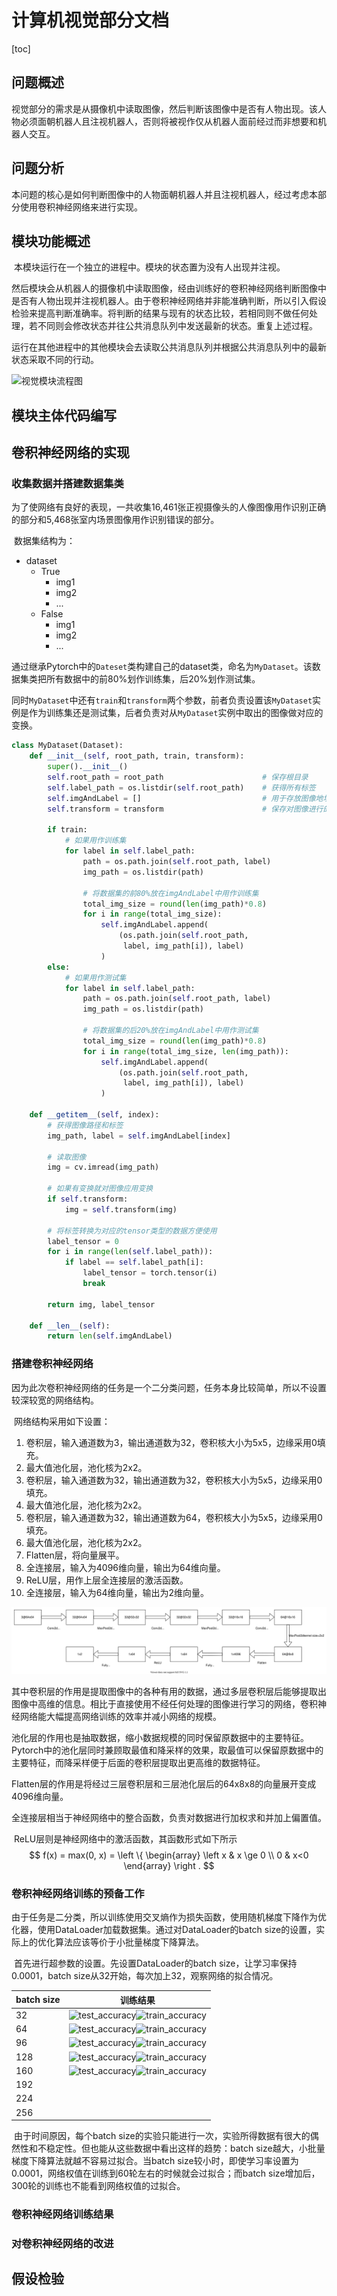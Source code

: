 # 计算机视觉部分文档

[toc]

## 问题概述

​	视觉部分的需求是从摄像机中读取图像，然后判断该图像中是否有人物出现。该人物必须面朝机器人且注视机器人，否则将被视作仅从机器人面前经过而非想要和机器人交互。

## 问题分析

​	本问题的核心是如何判断图像中的人物面朝机器人并且注视机器人，经过考虑本部分使用卷积神经网络来进行实现。

## 模块功能概述

​	本模块运行在一个独立的进程中。模块的状态置为没有人出现并注视。

​	然后模块会从机器人的摄像机中读取图像，经由训练好的卷积神经网络判断图像中是否有人物出现并注视机器人。由于卷积神经网络并非能准确判断，所以引入假设检验来提高判断准确率。将判断的结果与现有的状态比较，若相同则不做任何处理，若不同则会修改状态并往公共消息队列中发送最新的状态。重复上述过程。

​	运行在其他进程中的其他模块会去读取公共消息队列并根据公共消息队列中的最新状态采取不同的行动。

![视觉模块流程图](C:\STUDY\大三上\人工智能基础\大作业\视觉模块流程图.svg)

## 模块主体代码编写



## 卷积神经网络的实现

### 收集数据并搭建数据集类

​	为了使网络有良好的表现，一共收集16,461张正视摄像头的人像图像用作识别正确的部分和5,468张室内场景图像用作识别错误的部分。

​	数据集结构为：

+ dataset
  + True
    + img1
    + img2
    + ...
  + False
    + img1
    + img2
    + ...

​	通过继承Pytorch中的`Dateset`类构建自己的dataset类，命名为`MyDataset`。该数据集类把所有数据中的前80%划作训练集，后20%划作测试集。

​	同时`MyDataset`中还有`train`和`transform`两个参数，前者负责设置该`MyDataset`实例是作为训练集还是测试集，后者负责对从`MyDataset`实例中取出的图像做对应的变换。

```python
class MyDataset(Dataset):
    def __init__(self, root_path, train, transform):
        super().__init__()
        self.root_path = root_path                      # 保存根目录
        self.label_path = os.listdir(self.root_path)    # 获得所有标签
        self.imgAndLabel = []                           # 用于存放图像地址和对应标签
        self.transform = transform                      # 保存对图像进行的变换

        if train:
            # 如果用作训练集
            for label in self.label_path:
                path = os.path.join(self.root_path, label)
                img_path = os.listdir(path)

                # 将数据集的前80%放在imgAndLabel中用作训练集
                total_img_size = round(len(img_path)*0.8)
                for i in range(total_img_size):
                    self.imgAndLabel.append(
                        (os.path.join(self.root_path,
                         label, img_path[i]), label)
                    )
        else:
            # 如果用作测试集
            for label in self.label_path:
                path = os.path.join(self.root_path, label)
                img_path = os.listdir(path)

                # 将数据集的后20%放在imgAndLabel中用作测试集
                total_img_size = round(len(img_path)*0.8)
                for i in range(total_img_size, len(img_path)):
                    self.imgAndLabel.append(
                        (os.path.join(self.root_path,
                         label, img_path[i]), label)
                    )

    def __getitem__(self, index):
        # 获得图像路径和标签
        img_path, label = self.imgAndLabel[index]

        # 读取图像
        img = cv.imread(img_path)

        # 如果有变换就对图像应用变换
        if self.transform:
            img = self.transform(img)

        # 将标签转换为对应的tensor类型的数据方便使用
        label_tensor = 0
        for i in range(len(self.label_path)):
            if label == self.label_path[i]:
                label_tensor = torch.tensor(i)
                break

        return img, label_tensor

    def __len__(self):
        return len(self.imgAndLabel)
```



### 搭建卷积神经网络

​	因为此次卷积神经网络的任务是一个二分类问题，任务本身比较简单，所以不设置较深较宽的网络结构。

​	网络结构采用如下设置：

1. 卷积层，输入通道数为3，输出通道数为32，卷积核大小为5x5，边缘采用0填充。
2. 最大值池化层，池化核为2x2。
3. 卷积层，输入通道数为32，输出通道数为32，卷积核大小为5x5，边缘采用0填充。
4. 最大值池化层，池化核为2x2。
5. 卷积层，输入通道数为32，输出通道数为64，卷积核大小为5x5，边缘采用0填充。
6. 最大值池化层，池化核为2x2。
7. Flatten层，将向量展平。
8. 全连接层，输入为4096维向量，输出为64维向量。
9. ReLU层，用作上层全连接层的激活函数。
10. 全连接层，输入为64维向量，输出为2维向量。

![卷积神经网络结构](.\卷积神经网络结构.svg)

​	其中卷积层的作用是提取图像中的各种有用的数据，通过多层卷积层后能够提取出图像中高维的信息。相比于直接使用不经任何处理的图像进行学习的网络，卷积神经网络能大幅提高网络训练的效率并减小网络的规模。

​	池化层的作用也是抽取数据，缩小数据规模的同时保留原数据中的主要特征。Pytorch中的池化层同时兼顾取最值和降采样的效果，取最值可以保留原数据中的主要特征，而降采样便于后面的卷积层提取出更高维的数据特征。

​	Flatten层的作用是将经过三层卷积层和三层池化层后的64x8x8的向量展开变成4096维向量。

​	全连接层相当于神经网络中的整合函数，负责对数据进行加权求和并加上偏置值。

​	ReLU层则是神经网络中的激活函数，其函数形式如下所示
$$
f(x) = 
max(0, x) =
\left \{ 
\begin{array} \left
x  & x \ge 0
\\
0 & x<0
\end{array}
\right .
$$



### 卷积神经网络训练的预备工作

​	由于任务是二分类，所以训练使用交叉熵作为损失函数，使用随机梯度下降作为优化器，使用DataLoader加载数据集。通过对DataLoader的batch size的设置，实际上的优化算法应该等价于小批量梯度下降算法。

​	首先进行超参数的设置。先设置DataLoader的batch size，让学习率保持0.0001，batch size从32开始，每次加上32，观察网络的拟合情况。

| batch size | 训练结果                                                     |
| ---------- | ------------------------------------------------------------ |
| 32         | ![test_accuracy](C:\CODE\Python\MyNeuralNetwork\Document\batchsize32\test_accuracy.svg)![train_accuracy](C:\CODE\Python\MyNeuralNetwork\Document\batchsize32\train_accuracy.svg) |
| 64         | ![test_accuracy](C:\CODE\Python\MyNeuralNetwork\Document\batchsize64\test_accuracy.svg)![train_accuracy](C:\CODE\Python\MyNeuralNetwork\Document\batchsize64\train_accuracy.svg) |
| 96         | ![test_accuracy](C:\CODE\Python\MyNeuralNetwork\Document\batchsize96\test_accuracy.svg)![train_accuracy](C:\CODE\Python\MyNeuralNetwork\Document\batchsize96\train_accuracy.svg) |
| 128        | ![test_accuracy](C:\CODE\Python\MyNeuralNetwork\Document\batchsize128\test_accuracy.svg)![train_accuracy](C:\CODE\Python\MyNeuralNetwork\Document\batchsize128\train_accuracy.svg) |
| 160        | ![test_accuracy](C:\CODE\Python\MyNeuralNetwork\Document\batchsize160\test_accuracy.svg)![train_accuracy](C:\CODE\Python\MyNeuralNetwork\Document\batchsize160\train_accuracy.svg) |
| 192        |                                                              |
| 224        |                                                              |
| 256        |                                                              |

​	由于时间原因，每个batch size的实验只能进行一次，实验所得数据有很大的偶然性和不稳定性。但也能从这些数据中看出这样的趋势：batch size越大，小批量梯度下降算法就越不容易过拟合。当batch size较小时，即使学习率设置为0.0001，网络权值在训练到60轮左右的时候就会过拟合；而batch size增加后，300轮的训练也不能看到网络权值的过拟合。

### 卷积神经网络训练结果

### 对卷积神经网络的改进

## 假设检验